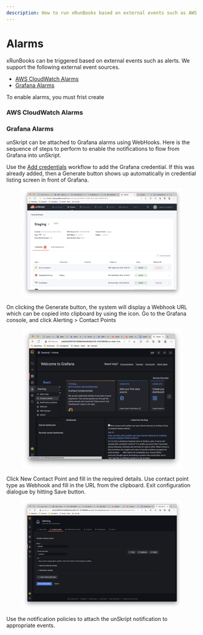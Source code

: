 ```yaml
---
description: How to run xRunBooks based on external events such as AWS CloudWatch alarms
---
```


# Alarms

xRunBooks can be triggered based on external events such as alerts. We support the following external event sources.

* [AWS CloudWatch Alarms](./#aws-cloudwatch-alarms)
* [Grafana Alarms](./#grafana-alarms-webhook)



To enable alarms, you must frist create



### AWS CloudWatch Alarms



### Grafana Alarms

unSkript can be attached to Grafana alarms using WebHooks. Here is the sequence of steps to perform to enable the notifications to flow from Grafana into unSkript.



Use the [Add credentials](../../../guides/getting-started/add-credentials-to-connect-your-resources.md) workflow to add the Grafana credential. If this was already added, then a Generate button shows up automatically in credential listing screen in front of Grafana.



<figure><img src="../../../.gitbook/assets/Screen Shot 2022-09-26 at 1.56.40 PM.png" alt=""><figcaption></figcaption></figure>

On clicking the Generate button, the system will display a Webhook URL which can be copied into clipboard by using the icon. Go to the Grafana console, and click Alerting > Contact Points

<figure><img src="../../../.gitbook/assets/Screen Shot 2022-09-26 at 2.13.41 PM.png" alt=""><figcaption></figcaption></figure>

Click New Contact Point and fill in the required details. Use contact point type as Webhook and fill in the URL from the clipboard. Exit configuration dialogue by hitting Save button.

<figure><img src="../../../.gitbook/assets/Screen Shot 2022-09-26 at 1.59.38 PM.png" alt=""><figcaption></figcaption></figure>

Use the notification policies to attach the unSkript notification to appropriate events.

